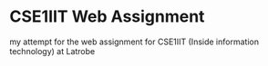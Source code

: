 # CSE1IIT Web Assignment

my attempt for the web assignment for CSE1IIT (Inside information technology) at Latrobe
